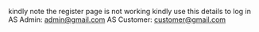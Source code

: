 kindly note the register page is not working kindly use this details to log in 
AS Admin:
admin@gmail.com
AS Customer:
customer@gmail.com
